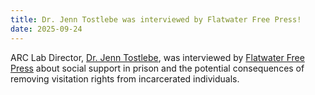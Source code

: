 ```yaml
---
title: Dr. Jenn Tostlebe was interviewed by Flatwater Free Press!
date: 2025-09-24
---
```


ARC Lab Director, [Dr. Jenn Tostlebe](https://arcorrectionslab.org/author/jennifer-tostlebe/), was interviewed by [Flatwater Free Press](https://flatwaterfreepress.org/a-nebraska-inmate-went-on-his-girlfriends-podcast-then-the-prison-cut-off-their-contact/) about social support in prison and the potential consequences of removing visitation rights from incarcerated individuals.

<!--more-->
